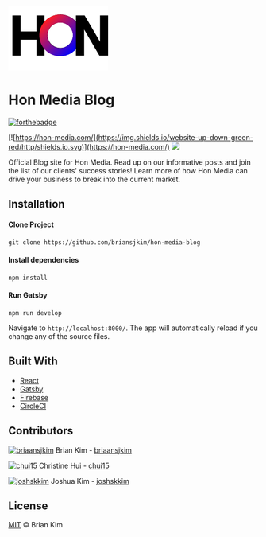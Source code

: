 ![Logo](src/assets/images/HonLogo.png)

# Hon Media Blog

[![forthebadge](https://forthebadge.com/images/badges/made-with-javascript.svg)](http://thismypc.com/)

[![https://hon-media.com/](https://img.shields.io/website-up-down-green-red/http/shields.io.svg)](https://hon-media.com/)
<img src="https://img.shields.io/github/license/briansjkim/hon-media-blog">

Official Blog site for Hon Media. Read up on our informative posts and join the list of our clients' success stories!
Learn more of how Hon Media can drive your business to break into the current market.

## Installation

#### Clone Project

```shell
git clone https://github.com/briansjkim/hon-media-blog
```

#### Install dependencies

```shell
npm install
```

#### Run Gatsby

```shell
npm run develop
```

Navigate to `http://localhost:8000/`. The app will automatically reload if you change any of the source files.

## Built With

- [React](https://reactjs.org/)
- [Gatsby](https://www.gatsbyjs.com/)
- [Firebase](https://firebase.google.com/)
- [CircleCI](https://circleci.com/)

## Contributors
[![briaansjkim](https://github.com/briaansjkim.png?size=50)](https://github.com/briaansjkim)
Brian Kim - [briaansjkim](https://github.com/briansjkim)

[![chui15](https://github.com/chui15.png?size=50)](https://github.com/chui15)
Christine Hui - [chui15](https://github.com/chui15)

[![joshskkim](https://github.com/joshskkim.png?size=50)](https://github.com/joshskkim)
Joshua Kim - [joshskkim](https://github.com/joshskkim)


## License

[MIT](LICENSE) © Brian Kim